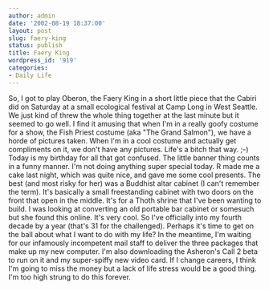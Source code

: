 ```yaml
---
author: admin
date: '2002-08-19 18:37:00'
layout: post
slug: faery-king
status: publish
title: Faery King
wordpress_id: '919'
categories:
- Daily Life
---
```


So, I got to play Oberon, the Faery King in a short little piece that
the Cabiri did on Saturday at a small ecological festival at Camp Long
in West Seattle. We just kind of threw the whole thing together at the
last minute but it seemed to go well. I find it amusing that when I'm in
a really goofy costume for a show, the Fish Priest costume (aka "The
Grand Salmon"), we have a horde of pictures taken. When I'm in a cool
costume and actually get compliments on it, we don't have any pictures.
Life's a bitch that way. ;-) Today is my birthday for all that got
confused. The little banner thing counts in a funny manner. I'm not
doing anything super special today. R made me a cake last night, which
was quite nice, and gave me some cool presents. The best (and most risky
for her) was a Buddhist altar cabinet (I can't remember the term). It's
basically a small freestanding cabinet with two doors on the front that
open in the middle. It's for a Thoth shrine that I've been wanting to
build. I was looking at converting an old portable bar cabinet or
somesuch but she found this online. It's very cool. So I've officially
into my fourth decade by a year (that's 31 for the challenged). Perhaps
it's time to get on the ball about what I want to do with my life? In
the meantime, I'm waiting for our infamously incompetent mail staff to
deliver the three packages that make up my new computer. I'm also
downloading the Asheron's Call 2 beta to run on it and my super-spiffy
new video card. If I change careers, I think I'm going to miss the money
but a lack of life stress would be a good thing. I'm too high strung to
do this forever.
